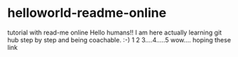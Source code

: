 # helloworld-readme-online
tutorial with read-me online
Hello humans!!  I am here actually learning git hub step by step and being coachable.  :-)
1 2 3....4.....5
wow.... hoping these link
